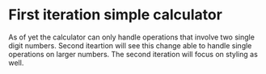 # First iteration simple calculator

As of yet the calculator can only handle operations that involve two single digit numbers. Second iteartion will see this change able to handle single operations on larger numbers. The second iteration will focus on styling as well. 
